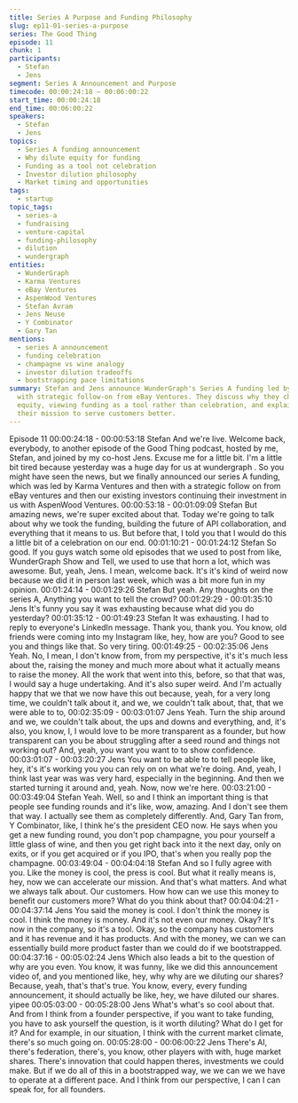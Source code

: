```yaml
---
title: Series A Purpose and Funding Philosophy
slug: ep11-01-series-a-purpose
series: The Good Thing
episode: 11
chunk: 1
participants:
  - Stefan
  - Jens
segment: Series A Announcement and Purpose
timecode: 00:00:24:18 – 00:06:00:22
start_time: 00:00:24:18
end_time: 00:06:00:22
speakers:
  - Stefan
  - Jens
topics:
  - Series A funding announcement
  - Why dilute equity for funding
  - Funding as a tool not celebration
  - Investor dilution philosophy
  - Market timing and opportunities
tags:
  - startup
topic_tags:
  - series-a
  - fundraising
  - venture-capital
  - funding-philosophy
  - dilution
  - wundergraph
entities:
  - WunderGraph
  - Karma Ventures
  - eBay Ventures
  - AspenWood Ventures
  - Stefan Avram
  - Jens Neuse
  - Y Combinator
  - Gary Tan
mentions:
  - series A announcement
  - funding celebration
  - champagne vs wine analogy
  - investor dilution tradeoffs
  - bootstrapping pace limitations
summary: Stefan and Jens announce WunderGraph's Series A funding led by Karma Ventures
  with strategic follow-on from eBay Ventures. They discuss why they chose to dilute
  equity, viewing funding as a tool rather than celebration, and explain how it accelerates
  their mission to serve customers better.
---
```

Episode 11
00:00:24:18 - 00:00:53:18
Stefan
And we're live. Welcome back, everybody, to another episode of the Good Thing podcast,
hosted by me, Stefan, and joined by my co-host Jens. Excuse me for a little bit. I'm a little bit
tired because yesterday was a huge day for us at wundergraph . So you might have seen the
news, but we finally announced our series A funding, which was led by Karma Ventures and
then with a strategic follow on from eBay ventures and then our existing investors continuing
their investment in us with AspenWood Ventures.
00:00:53:18 - 00:01:09:09
Stefan
But amazing news, we're super excited about that. Today we're going to talk about why we took
the funding, building the future of API collaboration, and everything that it means to us. But
before that, I told you that I would do this a little bit of a celebration on our end.
00:01:10:21 - 00:01:24:12
Stefan
So good. If you guys watch some old episodes that we used to post from like, WunderGraph
Show and Tell, we used to use that horn a lot, which was awesome. But, yeah, Jens. I mean,
welcome back. It's it's kind of weird now because we did it in person last week, which was a bit
more fun in my opinion.
00:01:24:14 - 00:01:29:26
Stefan
But yeah. Any thoughts on the series A, Anything you want to tell the crowd?
00:01:29:29 - 00:01:35:10
Jens
It's funny you say it was exhausting because what did you do yesterday?
00:01:35:12 - 00:01:49:23
Stefan
It was exhausting. I had to reply to everyone's LinkedIn message. Thank you, thank you. You
know, old friends were coming into my Instagram like, hey, how are you? Good to see you and
things like that. So very tiring.
00:01:49:25 - 00:02:35:06
Jens
Yeah. No, I mean, I don't know from, from my perspective, it's it's much less about the, raising
the money and much more about what it actually means to raise the money. All the work that
went into this, before, so that that was, I would say a huge undertaking. And it's also super
weird. And I'm actually happy that we that we now have this out because, yeah, for a very long
time, we couldn't talk about it, and we, we couldn't talk about, that, that we were able to to,
00:02:35:09 - 00:03:01:07
Jens
Yeah. Turn the ship around and we, we couldn't talk about, the ups and downs and everything,
and, it's also, you know, I, I would love to be more transparent as a founder, but how transparent
can you be about struggling after a seed round and things not working out? And, yeah, you want
you want to to show confidence.
00:03:01:07 - 00:03:20:27
Jens
You want to be able to to tell people like, hey, it's it's working you you can rely on on what we're
doing. And, yeah, I think last year was was very hard, especially in the beginning. And then we
started turning it around and, yeah. Now, now we're here.
00:03:21:00 - 00:03:49:04
Stefan
Yeah. Well, so and I think an important thing is that people see funding rounds and it's like, wow,
amazing. And I don't see them that way. I actually see them as completely differently. And, Gary
Tan from, Y Combinator, like, I think he's the president CEO now. He says when you get a new
funding round, you don't pop champagne, you pour yourself a little glass of wine, and then you
get right back into it the next day, only on exits, or if you get acquired or if you IPO, that's when
you really pop the champagne.
00:03:49:04 - 00:04:04:18
Stefan
And so I fully agree with you. Like the money is cool, the press is cool. But what it really means
is, hey, now we can accelerate our mission. And that's what matters. And what we always talk
about. Our customers. How how can we use this money to benefit our customers more? What
do you think about that?
00:04:04:21 - 00:04:37:14
Jens
You said the money is cool. I don't think the money is cool. I think the money is money. And it's
not even our money. Okay? It's now in the company, so it's a tool. Okay, so the company has
customers and it has revenue and it has products. And with the money, we can we can
essentially build more product faster than we could do if we bootstrapped.
00:04:37:16 - 00:05:02:24
Jens
Which also leads a bit to the question of why are you even. You know, it was funny, like we did
this announcement video of, and you mentioned like, hey, why why are we diluting our shares?
Because, yeah, that's that's true. You know, every, every funding announcement, it should
actually be like, hey, we have diluted our shares. yipee
00:05:03:00 - 00:05:28:00
Jens
What's what's so cool about that. And from I think from a founder perspective, if you want to
take funding, you have to ask yourself the question, is it worth diluting? What do I get for it? And
for example, in our situation, I think with the current market climate, there's so much going on.
00:05:28:00 - 00:06:00:22
Jens
There's AI, there's federation, there's, you know, other players with with, huge market shares.
There's innovation that could happen theres, investments we could make. But if we do all of this
in a bootstrapped way, we we can we we have to operate at a different pace. And I think from
our perspective, I can I can speak for, for all founders.